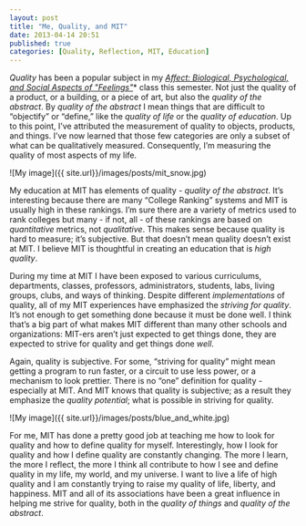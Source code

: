```yaml
---
layout: post
title: "Me, Quality, and MIT"
date: 2013-04-14 20:51
published: true
categories: [Quality, Reflection, MIT, Education]
---
```


_Quality_ has been a popular subject in my <a href='http://dspace.mit.edu/handle/1721.1/90376' target='_BLANK'>_Affect: Biological, Psychological, and Social Aspects of "Feelings"_</a>* class this semester. Not just the quality of a product, or a building, or a piece of art, but also the _quality of the abstract_. By _quality of the abstract_ I mean things that are difficult to “objectify” or “define,” like the _quality of life_ or the _quality of education_. Up to this point, I’ve attributed the measurement of quality to objects, products, and things. I’ve now learned that those few categories are only a subset of what can be qualitatively measured. Consequently, I’m measuring the quality of most aspects of my life. 

![My image]({{ site.url}}/images/posts/mit_snow.jpg) 

My education at MIT has elements of quality - _quality of the abstract_. It’s interesting because there are many “College Ranking” systems and MIT is usually high in these rankings. I’m sure there are a variety of metrics used to rank colleges but many - if not, all - of these rankings are based on _quantitative_ metrics, not _qualitative_. This makes sense because quality is hard to measure; it’s subjective. But that doesn’t mean quality doesn’t exist at MIT. I believe MIT is thoughtful in creating an education that is _high quality_. 

<!-- more -->

During my time at MIT I have been exposed to various curriculums, departments, classes, professors, administrators, students, labs, living groups, clubs, and ways of thinking. Despite different _implementations_ of quality, all of my MIT experiences have emphasized the _striving for quality_. It’s not enough to get something done because it must be done well. I think that’s a big part of what makes MIT different than many other schools and organizations: MIT-ers aren’t just expected to get things done, they are expected to strive for quality and get things done _well_. 

Again, quality is subjective. For some, “striving for quality” might mean getting a program to run faster, or a circuit to use less power, or a mechanism to look prettier. There is no “one” definition for quality - especially at MIT. And MIT knows that quality is subjective; as a result they emphasize the _quality potential_; what is possible in striving for quality. 

![My image]({{ site.url}}/images/posts/blue_and_white.jpg) 

For me, MIT has done a pretty good job at teaching me how to look for quality and how to define quality for myself. Interestingly, how I look for quality and how I define quality are constantly changing. The more I learn, the more I reflect, the more I think all contribute to how I see and define quality in my life, my world, and my universe. I want to live a life of high quality and I am constantly trying to raise my quality of life, liberty, and happiness. MIT and all of its associations have been a great influence in helping me strive for quality, both in the _quality of things_ and _quality of the abstract_.
